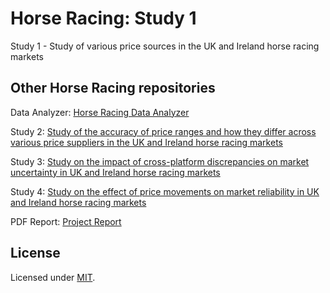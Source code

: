 # Horse Racing: Study 1
Study 1 - Study of various price sources in the UK and Ireland horse racing markets

## Other Horse Racing repositories

Data Analyzer: [Horse Racing Data Analyzer](https://github.com/adamcorren/horse_racing_data_analyzer)

Study 2: [Study of the accuracy of price ranges and how they differ across various price suppliers in the UK and Ireland horse racing markets](https://github.com/adamcorren/horse_racing_study_2)

Study 3: [Study on the impact of cross-platform discrepancies on market uncertainty in UK and Ireland horse racing markets](https://github.com/adamcorren/horse_racing_study_3)

Study 4: [Study on the effect of price movements on market reliability in UK and Ireland horse racing markets](https://github.com/adamcorren/horse_racing_study_4)

PDF Report: [Project Report]()

## License

Licensed under [MIT]((https://opensource.org/license/mit/)).
